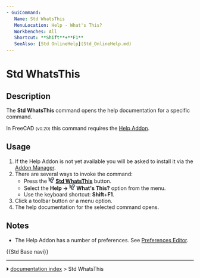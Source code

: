 ```yaml
---
- GuiCommand:
   Name: Std WhatsThis
   MenuLocation: Help - What's This?
   Workbenches: All
   Shortcut: **Shift**+**F1**
   SeeAlso: [Std OnlineHelp](Std_OnlineHelp.md)
---
```


# Std WhatsThis

## Description

The **Std WhatsThis** command opens the help documentation for a specific command.

In FreeCAD <small>(v0.20)</small>  this command requires the [Help Addon](https://github.com/FreeCAD/FreeCAD-Help).

## Usage

1.  If the Help Addon is not yet available you will be asked to install it via the [Addon Manager](Std_AddonMgr.md).
2.  There are several ways to invoke the command:
    -   Press the **<img src="images/Std_WhatsThis.svg" width=16px> [Std WhatsThis](Std_WhatsThis.md)** button.
    -   Select the **Help → <img src="images/Std_WhatsThis.svg" width=16px> What's This?** option from the menu.
    -   Use the keyboard shortcut: **Shift**+**F1**.
3.  Click a toolbar button or a menu option.
4.  The help documentation for the selected command opens.

## Notes

-   The Help Addon has a number of preferences. See [Preferences Editor](Preferences_Editor#Help.md).




 {{Std Base navi}}



---
⏵ [documentation index](../README.md) > Std WhatsThis

